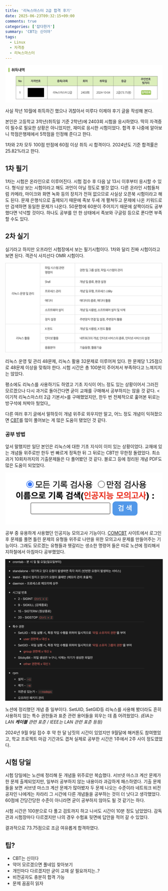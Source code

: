 ```yaml
---
title: '리눅스마스터 2급 합격 후기'
date: 2025-06-23T09:32:15+09:00
comments: true
categories: ['잡다한거']
summary: 'CBT는 신이야'
tags:
  - Linux
  - 자격증
  - 리눅스마스터
---
```


![](./images/Screenshot_2025-06-23_at_9.28.06_AM.png)

사실 작년 10월에 취득하긴 했으나 귀찮아서 미루다 이제야 후기 글을 작성해 본다.

본인은 고등학교 3학년(취득일 기준 2학년)에 2403회 시험을 응시하였다. 딱히 자격증이 필수로 필요한 상황은 아니었지만, 재미로 응시한 시험이었다. 합격 후 나중에 알아보니 학점은행제에서 5학점을 인정해 준다고 한다.

1차와 2차 모두 100점 만점에 60점 이상 취득 시 합격이다. 2024년도 기준 합격률은 25.82%라고 한다.

## 1차 필기

1차는 시험은 온라인으로 이루어진다. 시험 접수 후 다음 날 13시 이후부터 응시할 수 있다. 형식상 보는 시험이라고 해도 과언이 아닐 정도로 별것 없다. 다른 온라인 시험들처럼 카메라, 마이크와 화면 녹화 등의 장치가 전혀 없으므로 사실상 오픈북 시험이라고 해도 된다. 문재 은행식으로 출제되기 때문에 족보 두세 개 펼쳐두고 문제에 나온 키워드로만 검색하면 동일한 문제가 나온다. 50문항에 60분이 주어지기 때문에 살짝이라도 공부했다면 넉넉할 것이다. 하나도 공부를 안 한 상태에서 족보와 구글링 등으로 푼다면 부족할 수도 있다.

## 2차 실기

실기라고 하지만 오프라인 시험장에서 보는 필기시험이다. 1차와 달리 진짜 시험이라고 보면 된다. 객관식 사지선다 OMR 시험이다.

![](./images/image.png)

리눅스 운영 및 관리 48문제, 리눅스 활용 32문제로 이루어져 있다. 한 문제당 1.25점으로 48문제 이상을 맞춰야 한다. 시험 시간은 총 100분이 주어져서 부족하다고 느껴지지는 않았다.

평소에도 리눅스를 사용하기도 하였고 기초 지식이 어느 정도 있는 상황이어서 그러진 모르겠으나 다시 과거로 돌아간다면 굳이 교재를 구매해서 공부하지는 않을 것 같다. <이기적 리눅스마스터 2급 기본서>를 구매했었지만, 한두 번 전체적으로 훑어본 뒤로는 방구석에 처박아 뒀었다,,

다른 여러 후기 글에서 말하듯이 개념 위주로 외우지만 말고, 어느
정도 개념이 익혀졌으면 [CBT](https://www.comcbt.com/)를 많이 풀어보는 게 많은 도움이 됐었던 것 같다.

### 공부 방법

앞서 말했지만 일단 본인은 리눅스에 대한 기초 지식이 이미 있는 상황이었다. 교재에 있는 개념들 위주로만 한두 번 빠르게 정독한 뒤 그 뒤로는 CBT만 무한정 돌렸었다. 최소 과거 10회차까지의 기출문제들은 다 풀어봤던 것 같다. 블로그 등에 정리된 개념 PDF도 많은 도움이 되었었다.

![](./images/image%201.png)

공부 중 유용하게 사용했던 인공지능 모의고사 기능이다. [COMCBT](https://www.comcbt.com/) 사이트에서 로그인 후 문제를 풀면 틀린 문제의 유형들 위주로 나만을 위한 모의고사 문제를 만들어주는 기능이다. 그래도 모르겠는 유형들과 헷갈리는 생소한 명령어 들은 따로 노션에 정리해서 지하철에서 아침마다 공부했었다.

![](./images/image%202.png)

노션에 정리했던 개념 중 일부이다. SetUID, SetGID등 리눅스를 사용해 봤더라도 흔히 사용하지 않는 특수 권한들과 표준 관련 용어들을 외우는 데 좀 어려웠었다. _(EIA는 LAN **케이블** 관련 표준 / IEEE는 LAN 관련 표준 등등)_

2024년 9월 9일 접수 후 약 한 달 남짓의 시간이 있었지만 9월달에 해커톤도 참여했었고, 학교 프로젝트 마감 기간과도 겹쳐 실제로 공부한 시간은 1주에서 2주 사이 정도였었다.

## 시험 당일

시험 당일에는 노션에 정리해 둔 개념들 위주로만 복습했다. 서브넷 마스크 계산 문제가 한 문제 출제되었지만, 일부러 공부하지 않는 내용이라 과감하게 패스하였다. 기출 문제들을 보면 서브넷 마스크 계산 문제가 많아봤자 두 문제 나오는 수준이라 네트워크 비전공자인 나에게는 차라리 그 시간에 다른 개념들을 공부하는 것이 더 낫다고 생각했었다. 60점에 간당간당한 수준이 아니라면 굳이 공부하지 않아도 될 것 같기는 하다.

시험 시간은 100분으로 다 풀고 검토까지 하고 나서도 시간이 10분 정도 남았었다. 감독관과 시험장마다 다르겠지만 나의 경우 수험표 뒷면에 답안을 적어 갈 수 있었다.

결과적으로 73.75점으로 조금 여유롭게 합격하였다.

## 팁?

- CBT는 신이다
- 약어 모르겠으면 풀네임 찾아보기
- 개인마다 다르겠지만 굳이 교재 살 필요까지는..?
- 비전공자도 충분히 합격 가능
- 문제 꼼꼼히 읽자
